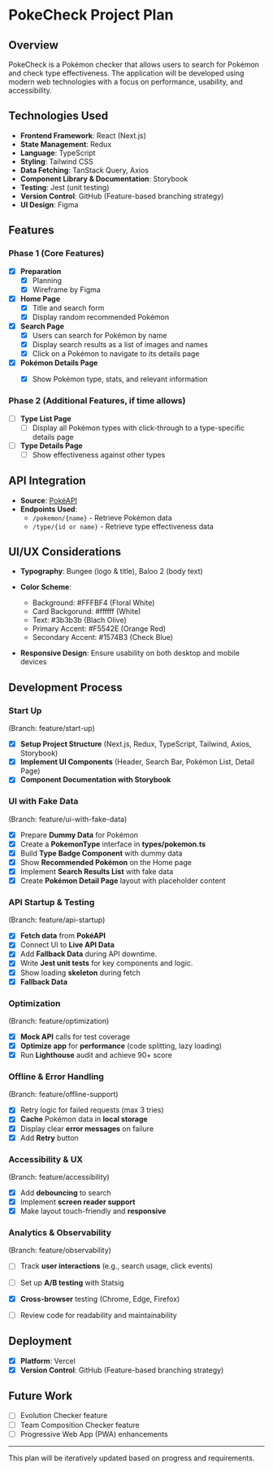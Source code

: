 # PokeCheck Project Plan

## Overview
PokeCheck is a Pokémon checker that allows users to search for Pokémon and check type effectiveness. The application will be developed using modern web technologies with a focus on performance, usability, and accessibility.

## Technologies Used
- **Frontend Framework**: React (Next.js)
- **State Management**: Redux
- **Language**: TypeScript
- **Styling**: Tailwind CSS
- **Data Fetching**: TanStack Query, Axios
- **Component Library & Documentation**: Storybook
- **Testing**: Jest (unit testing)
- **Version Control**: GitHub (Feature-based branching strategy)
- **UI Design**: Figma

## Features
### Phase 1 (Core Features)
- [X] **Preparation**
  - [X] Planning
  - [X] Wireframe by Figma
- [X] **Home Page**
  - [X] Title and search form
  - [X] Display random recommended Pokémon
- [X] **Search Page**
  - [X] Users can search for Pokémon by name
  - [X] Display search results as a list of images and names
  - [X] Click on a Pokémon to navigate to its details page
- [X] **Pokémon Details Page**
  - [X] Show Pokémon type, stats, and relevant information


### Phase 2 (Additional Features, if time allows)
- [ ] **Type List Page**
  - [ ] Display all Pokémon types with click-through to a type-specific details page
- [ ] **Type Details Page**
  - [ ] Show effectiveness against other types

## API Integration
- **Source**: [PokéAPI](https://pokeapi.co)
- **Endpoints Used**:
  - `/pokemon/{name}` - Retrieve Pokémon data
  - `/type/{id or name}` - Retrieve type effectiveness data

## UI/UX Considerations
- **Typography**: Bungee (logo & title), Baloo 2 (body text)
- **Color Scheme**:
  - Background: #FFFBF4 (Floral White)
  - Card Backgorund: #ffffff (White)
  - Text: #3b3b3b (Blach Olive)
  - Primary Accent: #F5542E (Orange Red)
  - Secondary Accent: #1574B3 (Check Blue)  

- **Responsive Design**: Ensure usability on both desktop and mobile devices

## Development Process
### Start Up
(Branch: feature/start-up)
- [X] **Setup Project Structure** (Next.js, Redux, TypeScript, Tailwind, Axios, Storybook)
- [X] **Implement UI Components** (Header, Search Bar, Pokémon List, Detail Page)
- [X] **Component Documentation with Storybook**
### UI with Fake Data
(Branch: feature/ui-with-fake-data)
- [X] Prepare **Dummy Data** for Pokémon
- [X] Create a **PokemonType** interface in **types/pokemon.ts**
- [X] Build **Type Badge Component** with dummy data
- [X] Show **Recommended Pokémon** on the Home page
- [X] Implement **Search Results List** with fake data
- [X] Create **Pokémon Detail Page** layout with placeholder content

### API Startup & Testing
(Branch: feature/api-startup)
- [X] **Fetch data** from **PokéAPI**
- [X] Connect UI to **Live API Data**
- [X] Add **Fallback Data** during API downtime.
- [X] Write **Jest unit tests** for key components and logic.
- [X] Show loading **skeleton** during fetch
- [X] **Fallback Data**

### Optimization
(Branch: feature/optimization)
- [X] **Mock API** calls for test coverage
- [X] **Optimize app** for **performance** (code splitting, lazy loading)
- [x] Run **Lighthouse** audit and achieve 90+ score

### Offline & Error Handling
(Branch: feature/offline-support)
- [X] Retry logic for failed requests (max 3 tries)
- [X] **Cache** Pokémon data in **local storage**
- [X] Display clear **error messages** on failure
- [X] Add **Retry** button

### Accessibility & UX
(Branch: feature/accessibility)
- [X] Add **debouncing** to search
- [X] Implement **screen reader support**
- [X] Make layout touch-friendly and **responsive**

### Analytics & Observability
(Branch: feature/observability)
- [ ] Track **user interactions** (e.g., search usage, click events)
- [ ] Set up **A/B testing** with Statsig
- [X] **Cross-browser** testing (Chrome, Edge, Firefox)
- [ ] Review code for readability and maintainability


## Deployment
- [X] **Platform**: Vercel
- [X] **Version Control**: GitHub (Feature-based branching strategy)

## Future Work
- [ ] Evolution Checker feature
- [ ] Team Composition Checker feature
- [ ] Progressive Web App (PWA) enhancements

---

This plan will be iteratively updated based on progress and requirements.
